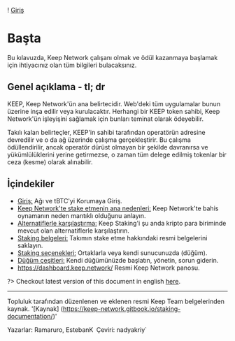 ! [Giriş](/assets/images/keepdocgraf.jpg)


# Başta
Bu kılavuzda, Keep Network çalışanı olmak ve ödül kazanmaya başlamak için ihtiyacınız olan tüm bilgileri bulacaksınız.

## Genel açıklama - tl; dr
KEEP, Keep Network'ün ana belirtecidir. Web'deki tüm uygulamalar bunun üzerine inşa edilir veya kurulacaktır. Herhangi bir KEEP token sahibi, Keep Network'ün işleyişini sağlamak için bunları teminat olarak ödeyebilir.

Takılı kalan belirteçler, KEEP'in sahibi tarafından operatörün adresine devredilir ve o da ağ üzerinde çalışma gerçekleştirir. Bu çalışma ödüllendirilir, ancak operatör dürüst olmayan bir şekilde davranırsa ve yükümlülüklerini yerine getirmezse, o zaman tüm delege edilmiş tokenlar bir ceza (kesme) olarak alınabilir.


## İçindekiler

- [Giriş:](basics/intro.md) Ağı ve tBTC'yi Korumaya Giriş.
- [Keep Network'te stake etmenin ana nedenleri:](Reasons/reason.md) Keep Network'te bahis oynamanın neden mantıklı olduğunu anlayın.
- [Alternatiflerle karşılaştırma:](karşılaştırma/karşılaştırma.md) Keep Staking'i şu anda kripto para biriminde mevcut olan alternatiflerle karşılaştırın.
- [Staking belgeleri:](stakingdoc/keep101.md) Takımın stake etme hakkındaki resmi belgelerini saklayın.
- [Staking seçenekleri:](stakingdoc/stakingoptions.md) Ortaklarla veya kendi sunucunuzda (düğüm).
- [Düğüm çeşitleri:](Node-Operation/intro-operation.md) Kendi düğümünüzde başlatın, yönetin, sorun giderin.
- https://dashboard.keep.network/ Resmi Keep Network panosu.

?> Checkout latest version of this document in english [here](https://keepdocs.github.io/#/).

---
Topluluk tarafından düzenlenen ve eklenen resmi Keep Team belgelerinden kaynak. '[Kaynak] (https://keep-network.gitbook.io/staking-documentation/)'

Yazarlar: Ramaruro, EstebanK`
`Çeviri: nadyakriy`
